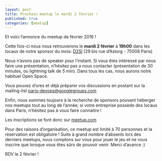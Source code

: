 ```yaml
---
layout: post
title: Prochain meetup le mardi 2 février !
published: true
categories: [meetup]
---
```


Et voici l’annonce du meetup de février 2016 !

Cette fois-ci nous nous retrouverons le **mardi 2 février** à **19h00** dans les locaux de notre sponsor du mois: [D2SI](http://www.d2-si.fr/) (29 bis rue d’Astorg - 75008 Paris)

Nous n’avons pas de speaker pour l’instant. Si vous êtes intéressé par nous faire une présentation, n’hésitez pas a nous contacter (présentation de 30 minutes, ou lightning talk de 5 min). Dans tous les cas, nous aurons notre habituel Open Space.

Vous pouvez d’ores et déjà préparer vos discussions en postant sur la mailing-list [paris-devops@googlegroups.com](https://groups.google.com/forum/?fromgroups#!forum/paris-devops)

Enfin, nous sommes toujours à la recherche de sponsors pouvant héberger nos meetups tout au long de l’année; si votre entreprise possède des locaux dans Paris, n’hésitez pas à vous faire connaitre !

Les inscriptions se font donc sur [meetup.com](http://www.meetup.com/fr/Paris-Devops-Meetup/events/228174380/)

Pour des raisons d’organisation, ce meetup est limité à 70 personnes et la réservation est obligatoire !
Suite à grand nombre d’absents lors des derniers meetups, nous comptons sur vous pour jouer le jeu et ne vous inscrire que lorsque vous êtes sûrs de pouvoir venir. Merci d’avance :)

RDV le 2 février !
